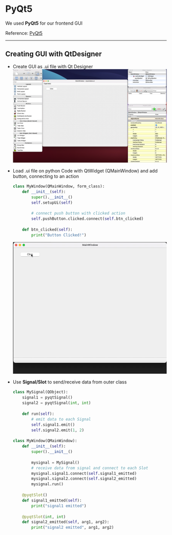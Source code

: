# PyQt5

We used **PyQt5** for our frontend GUI

Reference: [PyQt5](https://pypi.org/project/PyQt5/)

---

## Creating GUI with QtDesigner

- Create GUI as .ui file with Qt Designer
  ![QtDesigner](/pyQt/QtDesigner.png)

- Load .ui file on python Code with QtWidget (QMainWindow) and add button, connecting to an action

  ```python
  class MyWindow(QMainWindow, form_class):
      def __init__(self):
          super().__init__()
          self.setupUi(self)

          # connect push button with clicked action
          self.pushButton.clicked.connect(self.btn_clicked)

      def btn_clicked(self):
          print("Button Clicked!")
  ```

  ![mywindow_clicked](/pyQt/mywindow_clicked.gif)

- Use **Signal/Slot** to send/receive data from outer class

  ```python
  class MySignal(QObject):
      signal1 = pyqtSignal()
      signal2 = pyqtSignal(int, int)

      def run(self):
          # emit data to each Signal
          self.signal1.emit()
          self.signal2.emit(1, 2)

  class MyWindow(QMainWindow):
      def __init__(self):
          super().__init__()

          mysignal = MySignal()
          # receive data from signal and connect to each Slot
          mysignal.signal1.connect(self.signal1_emitted)
          mysignal.signal2.connect(self.signal2_emitted)
          mysignal.run()

      @pyqtSlot()
      def signal1_emitted(self):
          print("signal1 emitted")

      @pyqtSlot(int, int)
      def signal2_emitted(self, arg1, arg2):
          print("signal2 emitted", arg1, arg2)
  ```
